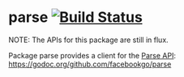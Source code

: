 parse [![Build Status](https://secure.travis-ci.org/facebookgo/parse.svg)](https://travis-ci.org/facebookgo/parse)
=====

NOTE: The APIs for this package are still in flux.

Package parse provides a client for the [Parse API](https://parse.com/):
https://godoc.org/github.com/facebookgo/parse
